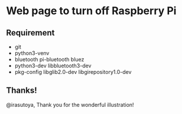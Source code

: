 # Web page to turn off Raspberry Pi

## Requirement

- git
- python3-venv
- bluetooth pi-bluetooth bluez
- python3-dev libbluetooth3-dev
- pkg-config libglib2.0-dev libgirepository1.0-dev

## Thanks!

@irasutoya, Thank you for the wonderful illustration!
